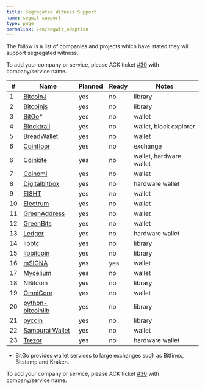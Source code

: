 ```yaml
---
title: Segregated Witness Support
name: segwit-support
type: page
permalink: /en/segwit_adoption
---
```


The follow is a list of companies and projects which have stated they will support segregated witness.

To add your company or service, please ACK ticket [#30] with company/service name.

|#|Name|Planned|Ready|Notes|
|-|----|-------|-----|-----|
|1|[BitcoinJ](https://bitcoinj.github.io/)|yes|no|library|
|2|[Bitcoinjs](http://bitcoinjs.org/)|yes|no|library|
|3|[BitGo](https://www.bitgo.com/)*|yes|no|wallet|
|4|[Blocktrail](https://www.blocktrail.com/)|yes|no|wallet, block explorer|
|5|[BreadWallet](http://breadwallet.com/)|yes|no|wallet|
|6|[Coinfloor](https://www.coinfloor.co.uk/)|yes|no|exchange|
|6|[Coinkite](https://coinkite.com/)|yes|no|wallet, hardware wallet|
|7|[Coinomi](https://coinomi.com/)|yes|no|wallet|
|8|[Digitalbitbox](https://digitalbitbox.com/)|yes|no|hardware wallet|
|9|[EI8HT](http://ei8.ht/)|yes|no|wallet|
|10|[Electrum](https://electrum.org/)|yes|no|wallet|
|11|[GreenAddress](https://greenaddress.it/)|yes|no|wallet|
|12|[GreenBits](https://www.greenbits.com/)|yes|no|wallet|
|13|[Ledger](https://www.ledgerwallet.com/)|yes|no|hardware wallet|
|14|[libbtc](https://github.com/libbtc)|yes|no|library|
|15|[libbitcoin](http://libbitcoin.dyne.org/)|yes|no|library|
|16|[mSIGNA](https://ciphrex.com/)|yes|yes|wallet|
|17|[Mycelium](https://mycelium.com/)|yes|no|wallet|
|18|NBitcoin|yes|no|library|
|19|[OmniCore](https://github.com/OmniLayer/omnicore)|yes|no|wallet|
|20|[python-bitcoinlib](https://github.com/petertodd/python-bitcoinlib)|yes|no|library|
|21|[pycoin](https://github.com/richardkiss/pycoin)|yes|no|library|
|22|[Samourai Wallet](http://samouraiwallet.com/)|yes|no|wallet|
|23|[Trezor](http://satoshilabs.com/trezor/)|yes|no|hardware wallet|

* BitGo provides wallet services to large exchanges such as Bitfinex, Bitstamp and Kraken. 

To add your company or service, please ACK ticket [#30] with company/service name.

[#30]: https://github.com/bitcoin-core/website/pull/30
